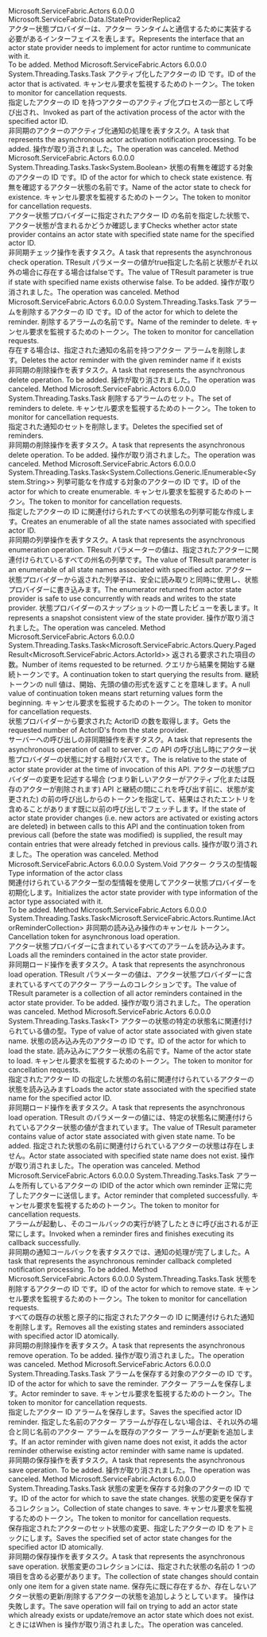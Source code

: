 <Type Name="IActorStateProvider" FullName="Microsoft.ServiceFabric.Actors.Runtime.IActorStateProvider">
  <TypeSignature Language="C#" Value="public interface IActorStateProvider : Microsoft.ServiceFabric.Data.IStateProviderReplica2" />
  <TypeSignature Language="ILAsm" Value=".class public interface auto ansi abstract IActorStateProvider implements class Microsoft.ServiceFabric.Data.IStateProviderReplica, class Microsoft.ServiceFabric.Data.IStateProviderReplica2" />
  <TypeSignature Language="DocId" Value="T:Microsoft.ServiceFabric.Actors.Runtime.IActorStateProvider" />
  <TypeSignature Language="VB.NET" Value="Public Interface IActorStateProvider&#xA;Implements IStateProviderReplica2" />
  <TypeSignature Language="F#" Value="type IActorStateProvider = interface&#xA;    interface IStateProviderReplica2&#xA;    interface IStateProviderReplica" />
  <AssemblyInfo>
    <AssemblyName>Microsoft.ServiceFabric.Actors</AssemblyName>
    <AssemblyVersion>6.0.0.0</AssemblyVersion>
  </AssemblyInfo>
  <Interfaces>
    <Interface>
      <InterfaceName>Microsoft.ServiceFabric.Data.IStateProviderReplica2</InterfaceName>
    </Interface>
  </Interfaces>
  <Docs>
    <summary>
            <span data-ttu-id="8d336-101">アクター状態プロバイダーは、アクター ランタイムと通信するために実装する必要があるインターフェイスを表します。</span><span class="sxs-lookup"><span data-stu-id="8d336-101">Represents the interface that an actor state provider needs to implement for actor runtime to communicate with it.</span></span> 
            </summary>
    <remarks>To be added.</remarks>
  </Docs>
  <Members>
    <Member MemberName="ActorActivatedAsync">
      <MemberSignature Language="C#" Value="public System.Threading.Tasks.Task ActorActivatedAsync (Microsoft.ServiceFabric.Actors.ActorId actorId, System.Threading.CancellationToken cancellationToken = null);" />
      <MemberSignature Language="ILAsm" Value=".method public hidebysig newslot virtual instance class System.Threading.Tasks.Task ActorActivatedAsync(class Microsoft.ServiceFabric.Actors.ActorId actorId, valuetype System.Threading.CancellationToken cancellationToken) cil managed" />
      <MemberSignature Language="DocId" Value="M:Microsoft.ServiceFabric.Actors.Runtime.IActorStateProvider.ActorActivatedAsync(Microsoft.ServiceFabric.Actors.ActorId,System.Threading.CancellationToken)" />
      <MemberSignature Language="F#" Value="abstract member ActorActivatedAsync : Microsoft.ServiceFabric.Actors.ActorId * System.Threading.CancellationToken -&gt; System.Threading.Tasks.Task" Usage="iActorStateProvider.ActorActivatedAsync (actorId, cancellationToken)" />
      <MemberType>Method</MemberType>
      <AssemblyInfo>
        <AssemblyName>Microsoft.ServiceFabric.Actors</AssemblyName>
        <AssemblyVersion>6.0.0.0</AssemblyVersion>
      </AssemblyInfo>
      <ReturnValue>
        <ReturnType>System.Threading.Tasks.Task</ReturnType>
      </ReturnValue>
      <Parameters>
        <Parameter Name="actorId" Type="Microsoft.ServiceFabric.Actors.ActorId" />
        <Parameter Name="cancellationToken" Type="System.Threading.CancellationToken" />
      </Parameters>
      <Docs>
        <param name="actorId"><span data-ttu-id="8d336-102">アクティブ化したアクターの ID です。</span><span class="sxs-lookup"><span data-stu-id="8d336-102">ID of the actor that is activated.</span></span></param>
        <param name="cancellationToken"><span data-ttu-id="8d336-103">キャンセル要求を監視するためのトークン。</span><span class="sxs-lookup"><span data-stu-id="8d336-103">The token to monitor for cancellation requests.</span></span></param>
        <summary>
            <span data-ttu-id="8d336-104">指定したアクターの ID を持つアクターのアクティブ化プロセスの一部として呼び出され、</span><span class="sxs-lookup"><span data-stu-id="8d336-104">Invoked as part of the activation process of the actor with the specified actor ID.</span></span>
            </summary>
        <returns><span data-ttu-id="8d336-105">非同期のアクターのアクティブ化通知の処理を表すタスク。</span><span class="sxs-lookup"><span data-stu-id="8d336-105">A task that represents the asynchronous actor activation notification processing.</span></span></returns>
        <remarks>To be added.</remarks>
        <exception cref="T:System.OperationCanceledException"><span data-ttu-id="8d336-106">操作が取り消されました。</span><span class="sxs-lookup"><span data-stu-id="8d336-106">The operation was canceled.</span></span></exception>
      </Docs>
    </Member>
    <Member MemberName="ContainsStateAsync">
      <MemberSignature Language="C#" Value="public System.Threading.Tasks.Task&lt;bool&gt; ContainsStateAsync (Microsoft.ServiceFabric.Actors.ActorId actorId, string stateName, System.Threading.CancellationToken cancellationToken = null);" />
      <MemberSignature Language="ILAsm" Value=".method public hidebysig newslot virtual instance class System.Threading.Tasks.Task`1&lt;bool&gt; ContainsStateAsync(class Microsoft.ServiceFabric.Actors.ActorId actorId, string stateName, valuetype System.Threading.CancellationToken cancellationToken) cil managed" />
      <MemberSignature Language="DocId" Value="M:Microsoft.ServiceFabric.Actors.Runtime.IActorStateProvider.ContainsStateAsync(Microsoft.ServiceFabric.Actors.ActorId,System.String,System.Threading.CancellationToken)" />
      <MemberSignature Language="F#" Value="abstract member ContainsStateAsync : Microsoft.ServiceFabric.Actors.ActorId * string * System.Threading.CancellationToken -&gt; System.Threading.Tasks.Task&lt;bool&gt;" Usage="iActorStateProvider.ContainsStateAsync (actorId, stateName, cancellationToken)" />
      <MemberType>Method</MemberType>
      <AssemblyInfo>
        <AssemblyName>Microsoft.ServiceFabric.Actors</AssemblyName>
        <AssemblyVersion>6.0.0.0</AssemblyVersion>
      </AssemblyInfo>
      <ReturnValue>
        <ReturnType>System.Threading.Tasks.Task&lt;System.Boolean&gt;</ReturnType>
      </ReturnValue>
      <Parameters>
        <Parameter Name="actorId" Type="Microsoft.ServiceFabric.Actors.ActorId" />
        <Parameter Name="stateName" Type="System.String" />
        <Parameter Name="cancellationToken" Type="System.Threading.CancellationToken" />
      </Parameters>
      <Docs>
        <param name="actorId"><span data-ttu-id="8d336-107">状態の有無を確認する対象のアクターの ID です。</span><span class="sxs-lookup"><span data-stu-id="8d336-107">ID of the actor for which to check state existence.</span></span></param>
        <param name="stateName"><span data-ttu-id="8d336-108">有無を確認するアクター状態の名前です。</span><span class="sxs-lookup"><span data-stu-id="8d336-108">Name of the actor state to check for existence.</span></span></param>
        <param name="cancellationToken"><span data-ttu-id="8d336-109">キャンセル要求を監視するためのトークン。</span><span class="sxs-lookup"><span data-stu-id="8d336-109">The token to monitor for cancellation requests.</span></span></param>
        <summary>
            <span data-ttu-id="8d336-110">アクター状態プロバイダーに指定されたアクター ID の名前を指定した状態で、アクター状態が含まれるかどうか確認します</span><span class="sxs-lookup"><span data-stu-id="8d336-110">Checks whether actor state provider contains an actor state with specified state name for the specified actor ID.</span></span>
            </summary>
        <returns>
            <span data-ttu-id="8d336-111">非同期チェック操作を表すタスク。</span><span class="sxs-lookup"><span data-stu-id="8d336-111">A task that represents the asynchronous check operation.</span></span> <span data-ttu-id="8d336-112">TResult パラメーターの値が<c>true</c>指定した名前と状態がそれ以外の場合に存在する場合は<c>false</c>です。</span><span class="sxs-lookup"><span data-stu-id="8d336-112">The value of TResult parameter is <c>true</c> if state with specified name exists otherwise <c>false</c>.</span></span>
            </returns>
        <remarks>To be added.</remarks>
        <exception cref="T:System.OperationCanceledException"><span data-ttu-id="8d336-113">操作が取り消されました。</span><span class="sxs-lookup"><span data-stu-id="8d336-113">The operation was canceled.</span></span></exception>
      </Docs>
    </Member>
    <Member MemberName="DeleteReminderAsync">
      <MemberSignature Language="C#" Value="public System.Threading.Tasks.Task DeleteReminderAsync (Microsoft.ServiceFabric.Actors.ActorId actorId, string reminderName, System.Threading.CancellationToken cancellationToken = null);" />
      <MemberSignature Language="ILAsm" Value=".method public hidebysig newslot virtual instance class System.Threading.Tasks.Task DeleteReminderAsync(class Microsoft.ServiceFabric.Actors.ActorId actorId, string reminderName, valuetype System.Threading.CancellationToken cancellationToken) cil managed" />
      <MemberSignature Language="DocId" Value="M:Microsoft.ServiceFabric.Actors.Runtime.IActorStateProvider.DeleteReminderAsync(Microsoft.ServiceFabric.Actors.ActorId,System.String,System.Threading.CancellationToken)" />
      <MemberSignature Language="F#" Value="abstract member DeleteReminderAsync : Microsoft.ServiceFabric.Actors.ActorId * string * System.Threading.CancellationToken -&gt; System.Threading.Tasks.Task" Usage="iActorStateProvider.DeleteReminderAsync (actorId, reminderName, cancellationToken)" />
      <MemberType>Method</MemberType>
      <AssemblyInfo>
        <AssemblyName>Microsoft.ServiceFabric.Actors</AssemblyName>
        <AssemblyVersion>6.0.0.0</AssemblyVersion>
      </AssemblyInfo>
      <ReturnValue>
        <ReturnType>System.Threading.Tasks.Task</ReturnType>
      </ReturnValue>
      <Parameters>
        <Parameter Name="actorId" Type="Microsoft.ServiceFabric.Actors.ActorId" />
        <Parameter Name="reminderName" Type="System.String" />
        <Parameter Name="cancellationToken" Type="System.Threading.CancellationToken" />
      </Parameters>
      <Docs>
        <param name="actorId"><span data-ttu-id="8d336-114">アラームを削除するアクターの ID です。</span><span class="sxs-lookup"><span data-stu-id="8d336-114">ID of the actor for which to delete the reminder.</span></span></param>
        <param name="reminderName"><span data-ttu-id="8d336-115">削除するアラームの名前です。</span><span class="sxs-lookup"><span data-stu-id="8d336-115">Name of the reminder to delete.</span></span></param>
        <param name="cancellationToken"><span data-ttu-id="8d336-116">キャンセル要求を監視するためのトークン。</span><span class="sxs-lookup"><span data-stu-id="8d336-116">The token to monitor for cancellation requests.</span></span></param>
        <summary>
            <span data-ttu-id="8d336-117">存在する場合は、指定された通知の名前を持つアクター アラームを削除します。</span><span class="sxs-lookup"><span data-stu-id="8d336-117">Deletes the actor reminder with the given reminder name if it exists</span></span>
            </summary>
        <returns><span data-ttu-id="8d336-118">非同期の削除操作を表すタスク。</span><span class="sxs-lookup"><span data-stu-id="8d336-118">A task that represents the asynchronous delete operation.</span></span></returns>
        <remarks>To be added.</remarks>
        <exception cref="T:System.OperationCanceledException"><span data-ttu-id="8d336-119">操作が取り消されました。</span><span class="sxs-lookup"><span data-stu-id="8d336-119">The operation was canceled.</span></span></exception>
      </Docs>
    </Member>
    <Member MemberName="DeleteRemindersAsync">
      <MemberSignature Language="C#" Value="public System.Threading.Tasks.Task DeleteRemindersAsync (System.Collections.Generic.IReadOnlyDictionary&lt;Microsoft.ServiceFabric.Actors.ActorId,System.Collections.Generic.IReadOnlyCollection&lt;string&gt;&gt; reminderNames, System.Threading.CancellationToken cancellationToken = null);" />
      <MemberSignature Language="ILAsm" Value=".method public hidebysig newslot virtual instance class System.Threading.Tasks.Task DeleteRemindersAsync(class System.Collections.Generic.IReadOnlyDictionary`2&lt;class Microsoft.ServiceFabric.Actors.ActorId, class System.Collections.Generic.IReadOnlyCollection`1&lt;string&gt;&gt; reminderNames, valuetype System.Threading.CancellationToken cancellationToken) cil managed" />
      <MemberSignature Language="DocId" Value="M:Microsoft.ServiceFabric.Actors.Runtime.IActorStateProvider.DeleteRemindersAsync(System.Collections.Generic.IReadOnlyDictionary{Microsoft.ServiceFabric.Actors.ActorId,System.Collections.Generic.IReadOnlyCollection{System.String}},System.Threading.CancellationToken)" />
      <MemberSignature Language="F#" Value="abstract member DeleteRemindersAsync : System.Collections.Generic.IReadOnlyDictionary&lt;Microsoft.ServiceFabric.Actors.ActorId, System.Collections.Generic.IReadOnlyCollection&lt;string&gt;&gt; * System.Threading.CancellationToken -&gt; System.Threading.Tasks.Task" Usage="iActorStateProvider.DeleteRemindersAsync (reminderNames, cancellationToken)" />
      <MemberType>Method</MemberType>
      <AssemblyInfo>
        <AssemblyName>Microsoft.ServiceFabric.Actors</AssemblyName>
        <AssemblyVersion>6.0.0.0</AssemblyVersion>
      </AssemblyInfo>
      <ReturnValue>
        <ReturnType>System.Threading.Tasks.Task</ReturnType>
      </ReturnValue>
      <Parameters>
        <Parameter Name="reminderNames" Type="System.Collections.Generic.IReadOnlyDictionary&lt;Microsoft.ServiceFabric.Actors.ActorId,System.Collections.Generic.IReadOnlyCollection&lt;System.String&gt;&gt;" />
        <Parameter Name="cancellationToken" Type="System.Threading.CancellationToken" />
      </Parameters>
      <Docs>
        <param name="reminderNames"><span data-ttu-id="8d336-120">削除するアラームのセット。</span><span class="sxs-lookup"><span data-stu-id="8d336-120">The set of reminders to delete.</span></span></param>
        <param name="cancellationToken"><span data-ttu-id="8d336-121">キャンセル要求を監視するためのトークン。</span><span class="sxs-lookup"><span data-stu-id="8d336-121">The token to monitor for cancellation requests.</span></span></param>
        <summary>
            <span data-ttu-id="8d336-122">指定された通知のセットを削除します。</span><span class="sxs-lookup"><span data-stu-id="8d336-122">Deletes the specified set of reminders.</span></span>
            </summary>
        <returns><span data-ttu-id="8d336-123">非同期の削除操作を表すタスク。</span><span class="sxs-lookup"><span data-stu-id="8d336-123">A task that represents the asynchronous delete operation.</span></span></returns>
        <remarks>To be added.</remarks>
        <exception cref="T:System.OperationCanceledException"><span data-ttu-id="8d336-124">操作が取り消されました。</span><span class="sxs-lookup"><span data-stu-id="8d336-124">The operation was canceled.</span></span></exception>
      </Docs>
    </Member>
    <Member MemberName="EnumerateStateNamesAsync">
      <MemberSignature Language="C#" Value="public System.Threading.Tasks.Task&lt;System.Collections.Generic.IEnumerable&lt;string&gt;&gt; EnumerateStateNamesAsync (Microsoft.ServiceFabric.Actors.ActorId actorId, System.Threading.CancellationToken cancellationToken = null);" />
      <MemberSignature Language="ILAsm" Value=".method public hidebysig newslot virtual instance class System.Threading.Tasks.Task`1&lt;class System.Collections.Generic.IEnumerable`1&lt;string&gt;&gt; EnumerateStateNamesAsync(class Microsoft.ServiceFabric.Actors.ActorId actorId, valuetype System.Threading.CancellationToken cancellationToken) cil managed" />
      <MemberSignature Language="DocId" Value="M:Microsoft.ServiceFabric.Actors.Runtime.IActorStateProvider.EnumerateStateNamesAsync(Microsoft.ServiceFabric.Actors.ActorId,System.Threading.CancellationToken)" />
      <MemberSignature Language="F#" Value="abstract member EnumerateStateNamesAsync : Microsoft.ServiceFabric.Actors.ActorId * System.Threading.CancellationToken -&gt; System.Threading.Tasks.Task&lt;seq&lt;string&gt;&gt;" Usage="iActorStateProvider.EnumerateStateNamesAsync (actorId, cancellationToken)" />
      <MemberType>Method</MemberType>
      <AssemblyInfo>
        <AssemblyName>Microsoft.ServiceFabric.Actors</AssemblyName>
        <AssemblyVersion>6.0.0.0</AssemblyVersion>
      </AssemblyInfo>
      <ReturnValue>
        <ReturnType>System.Threading.Tasks.Task&lt;System.Collections.Generic.IEnumerable&lt;System.String&gt;&gt;</ReturnType>
      </ReturnValue>
      <Parameters>
        <Parameter Name="actorId" Type="Microsoft.ServiceFabric.Actors.ActorId" />
        <Parameter Name="cancellationToken" Type="System.Threading.CancellationToken" />
      </Parameters>
      <Docs>
        <param name="actorId"><span data-ttu-id="8d336-125">列挙可能なを作成する対象のアクターの ID です。</span><span class="sxs-lookup"><span data-stu-id="8d336-125">ID of the actor for which to create enumerable.</span></span></param>
        <param name="cancellationToken"><span data-ttu-id="8d336-126">キャンセル要求を監視するためのトークン。</span><span class="sxs-lookup"><span data-stu-id="8d336-126">The token to monitor for cancellation requests.</span></span></param>
        <summary>
            <span data-ttu-id="8d336-127">指定したアクターの ID に関連付けられたすべての状態名の列挙可能な作成します。</span><span class="sxs-lookup"><span data-stu-id="8d336-127">Creates an enumerable of all the state names associated with specified actor ID.</span></span>
            </summary>
        <returns>
            <span data-ttu-id="8d336-128">非同期の列挙操作を表すタスク。</span><span class="sxs-lookup"><span data-stu-id="8d336-128">A task that represents the asynchronous enumeration operation.</span></span> <span data-ttu-id="8d336-129">TResult パラメーターの値は、指定されたアクターに関連付けられているすべての州名の列挙です。</span><span class="sxs-lookup"><span data-stu-id="8d336-129">The value of TResult parameter is an enumerable of all state names associated with specified actor.</span></span>
            </returns>
        <remarks>
            <span data-ttu-id="8d336-130">アクター状態プロバイダーから返された列挙子は、安全に読み取りと同時に使用し、状態プロバイダーに書き込みます。</span><span class="sxs-lookup"><span data-stu-id="8d336-130">The enumerator returned from actor state provider is safe to use concurrently with reads and writes to the state provider.</span></span> <span data-ttu-id="8d336-131">状態プロバイダーのスナップショットの一貫したビューを表します。</span><span class="sxs-lookup"><span data-stu-id="8d336-131">It represents a snapshot consistent view of the state provider.</span></span>
            </remarks>
        <exception cref="T:System.OperationCanceledException"><span data-ttu-id="8d336-132">操作が取り消されました。</span><span class="sxs-lookup"><span data-stu-id="8d336-132">The operation was canceled.</span></span></exception>
      </Docs>
    </Member>
    <Member MemberName="GetActorsAsync">
      <MemberSignature Language="C#" Value="public System.Threading.Tasks.Task&lt;Microsoft.ServiceFabric.Actors.Query.PagedResult&lt;Microsoft.ServiceFabric.Actors.ActorId&gt;&gt; GetActorsAsync (int numItemsToReturn, Microsoft.ServiceFabric.Actors.Query.ContinuationToken continuationToken, System.Threading.CancellationToken cancellationToken);" />
      <MemberSignature Language="ILAsm" Value=".method public hidebysig newslot virtual instance class System.Threading.Tasks.Task`1&lt;class Microsoft.ServiceFabric.Actors.Query.PagedResult`1&lt;class Microsoft.ServiceFabric.Actors.ActorId&gt;&gt; GetActorsAsync(int32 numItemsToReturn, class Microsoft.ServiceFabric.Actors.Query.ContinuationToken continuationToken, valuetype System.Threading.CancellationToken cancellationToken) cil managed" />
      <MemberSignature Language="DocId" Value="M:Microsoft.ServiceFabric.Actors.Runtime.IActorStateProvider.GetActorsAsync(System.Int32,Microsoft.ServiceFabric.Actors.Query.ContinuationToken,System.Threading.CancellationToken)" />
      <MemberSignature Language="F#" Value="abstract member GetActorsAsync : int * Microsoft.ServiceFabric.Actors.Query.ContinuationToken * System.Threading.CancellationToken -&gt; System.Threading.Tasks.Task&lt;Microsoft.ServiceFabric.Actors.Query.PagedResult&lt;Microsoft.ServiceFabric.Actors.ActorId&gt;&gt;" Usage="iActorStateProvider.GetActorsAsync (numItemsToReturn, continuationToken, cancellationToken)" />
      <MemberType>Method</MemberType>
      <AssemblyInfo>
        <AssemblyName>Microsoft.ServiceFabric.Actors</AssemblyName>
        <AssemblyVersion>6.0.0.0</AssemblyVersion>
      </AssemblyInfo>
      <ReturnValue>
        <ReturnType>System.Threading.Tasks.Task&lt;Microsoft.ServiceFabric.Actors.Query.PagedResult&lt;Microsoft.ServiceFabric.Actors.ActorId&gt;&gt;</ReturnType>
      </ReturnValue>
      <Parameters>
        <Parameter Name="numItemsToReturn" Type="System.Int32" />
        <Parameter Name="continuationToken" Type="Microsoft.ServiceFabric.Actors.Query.ContinuationToken" />
        <Parameter Name="cancellationToken" Type="System.Threading.CancellationToken" />
      </Parameters>
      <Docs>
        <param name="numItemsToReturn"><span data-ttu-id="8d336-133">返される要求された項目の数。</span><span class="sxs-lookup"><span data-stu-id="8d336-133">Number of items requested to be returned.</span></span></param>
        <param name="continuationToken">
            <span data-ttu-id="8d336-134">クエリから結果を開始する継続トークンです。</span><span class="sxs-lookup"><span data-stu-id="8d336-134">A continuation token to start querying the results from.</span></span>
            <span data-ttu-id="8d336-135">継続トークンの null 値は、開始、先頭の値の形式を返すことを意味します。</span><span class="sxs-lookup"><span data-stu-id="8d336-135">A null value of continuation token means start returning values form the beginning.</span></span>
            </param>
        <param name="cancellationToken"><span data-ttu-id="8d336-136">キャンセル要求を監視するためのトークン。</span><span class="sxs-lookup"><span data-stu-id="8d336-136">The token to monitor for cancellation requests.</span></span></param>
        <summary>
            <span data-ttu-id="8d336-137">状態プロバイダーから要求された ActorID の数を取得します。</span><span class="sxs-lookup"><span data-stu-id="8d336-137">Gets the requested number of ActorID's from the state provider.</span></span>
            </summary>
        <returns><span data-ttu-id="8d336-138">サーバーへの呼び出しの非同期操作を表すタスク。</span><span class="sxs-lookup"><span data-stu-id="8d336-138">A task that represents the asynchronous operation of call to server.</span></span></returns>
        <remarks>
            <span data-ttu-id="8d336-139"><paramref name="continuationToken" />この API の呼び出し時にアクター状態プロバイダーの状態に対する相対パスです。</span><span class="sxs-lookup"><span data-stu-id="8d336-139">The <paramref name="continuationToken" /> is relative to the state of actor state provider at the time of invocation of this API.</span></span> <span data-ttu-id="8d336-140">アクターの状態プロバイダーの変更を記述する場合 (つまり新しいアクターがアクティブ化または既存のアクターが削除されます) API と継続の間にこれを呼び出す前に、状態が変更された) の前の呼び出しからのトークンを指定して、結果はされたエントリを含めることがあります既に以前の呼び出しでフェッチします。</span><span class="sxs-lookup"><span data-stu-id="8d336-140">If the state of actor state provider changes (i.e. new actors are activated or existing actors are deleted) in between calls to this API and the continuation token from previous call (before the state was modified) is supplied, the result may contain entries that were already fetched in previous calls.</span></span>
            </remarks>
        <exception cref="T:System.OperationCanceledException"><span data-ttu-id="8d336-141">操作が取り消されました。</span><span class="sxs-lookup"><span data-stu-id="8d336-141">The operation was canceled.</span></span></exception>
      </Docs>
    </Member>
    <Member MemberName="Initialize">
      <MemberSignature Language="C#" Value="public void Initialize (Microsoft.ServiceFabric.Actors.Runtime.ActorTypeInformation actorTypeInformation);" />
      <MemberSignature Language="ILAsm" Value=".method public hidebysig newslot virtual instance void Initialize(class Microsoft.ServiceFabric.Actors.Runtime.ActorTypeInformation actorTypeInformation) cil managed" />
      <MemberSignature Language="DocId" Value="M:Microsoft.ServiceFabric.Actors.Runtime.IActorStateProvider.Initialize(Microsoft.ServiceFabric.Actors.Runtime.ActorTypeInformation)" />
      <MemberSignature Language="F#" Value="abstract member Initialize : Microsoft.ServiceFabric.Actors.Runtime.ActorTypeInformation -&gt; unit" Usage="iActorStateProvider.Initialize actorTypeInformation" />
      <MemberType>Method</MemberType>
      <AssemblyInfo>
        <AssemblyName>Microsoft.ServiceFabric.Actors</AssemblyName>
        <AssemblyVersion>6.0.0.0</AssemblyVersion>
      </AssemblyInfo>
      <ReturnValue>
        <ReturnType>System.Void</ReturnType>
      </ReturnValue>
      <Parameters>
        <Parameter Name="actorTypeInformation" Type="Microsoft.ServiceFabric.Actors.Runtime.ActorTypeInformation" />
      </Parameters>
      <Docs>
        <param name="actorTypeInformation"><span data-ttu-id="8d336-142">アクター クラスの型情報</span><span class="sxs-lookup"><span data-stu-id="8d336-142">Type information of the actor class</span></span></param>
        <summary>
            <span data-ttu-id="8d336-143">関連付けられているアクター型の型情報を使用してアクター状態プロバイダーを初期化します。</span><span class="sxs-lookup"><span data-stu-id="8d336-143">Initializes the actor state provider with type information of the actor type associated with it.</span></span>
            </summary>
        <remarks>To be added.</remarks>
      </Docs>
    </Member>
    <Member MemberName="LoadRemindersAsync">
      <MemberSignature Language="C#" Value="public System.Threading.Tasks.Task&lt;Microsoft.ServiceFabric.Actors.Runtime.IActorReminderCollection&gt; LoadRemindersAsync (System.Threading.CancellationToken cancellationToken = null);" />
      <MemberSignature Language="ILAsm" Value=".method public hidebysig newslot virtual instance class System.Threading.Tasks.Task`1&lt;class Microsoft.ServiceFabric.Actors.Runtime.IActorReminderCollection&gt; LoadRemindersAsync(valuetype System.Threading.CancellationToken cancellationToken) cil managed" />
      <MemberSignature Language="DocId" Value="M:Microsoft.ServiceFabric.Actors.Runtime.IActorStateProvider.LoadRemindersAsync(System.Threading.CancellationToken)" />
      <MemberSignature Language="F#" Value="abstract member LoadRemindersAsync : System.Threading.CancellationToken -&gt; System.Threading.Tasks.Task&lt;Microsoft.ServiceFabric.Actors.Runtime.IActorReminderCollection&gt;" Usage="iActorStateProvider.LoadRemindersAsync cancellationToken" />
      <MemberType>Method</MemberType>
      <AssemblyInfo>
        <AssemblyName>Microsoft.ServiceFabric.Actors</AssemblyName>
        <AssemblyVersion>6.0.0.0</AssemblyVersion>
      </AssemblyInfo>
      <ReturnValue>
        <ReturnType>System.Threading.Tasks.Task&lt;Microsoft.ServiceFabric.Actors.Runtime.IActorReminderCollection&gt;</ReturnType>
      </ReturnValue>
      <Parameters>
        <Parameter Name="cancellationToken" Type="System.Threading.CancellationToken" />
      </Parameters>
      <Docs>
        <param name="cancellationToken"><span data-ttu-id="8d336-144">非同期の読み込み操作のキャンセル トークン。</span><span class="sxs-lookup"><span data-stu-id="8d336-144">Cancellation token for asynchronous load operation.</span></span></param>
        <summary>
            <span data-ttu-id="8d336-145">アクター状態プロバイダーに含まれているすべてのアラームを読み込みます。</span><span class="sxs-lookup"><span data-stu-id="8d336-145">Loads all the reminders contained in the actor state provider.</span></span>
            </summary>
        <returns>
            <span data-ttu-id="8d336-146">非同期ロード操作を表すタスク。</span><span class="sxs-lookup"><span data-stu-id="8d336-146">A task that represents the asynchronous load operation.</span></span> <span data-ttu-id="8d336-147">TResult パラメーターの値は、アクター状態プロバイダーに含まれているすべてのアクター アラームのコレクションです。</span><span class="sxs-lookup"><span data-stu-id="8d336-147">The value of TResult parameter is a collection of all actor reminders contained in the actor state provider.</span></span>
            </returns>
        <remarks>To be added.</remarks>
        <exception cref="T:System.OperationCanceledException"><span data-ttu-id="8d336-148">操作が取り消されました。</span><span class="sxs-lookup"><span data-stu-id="8d336-148">The operation was canceled.</span></span></exception>
      </Docs>
    </Member>
    <Member MemberName="LoadStateAsync&lt;T&gt;">
      <MemberSignature Language="C#" Value="public System.Threading.Tasks.Task&lt;T&gt; LoadStateAsync&lt;T&gt; (Microsoft.ServiceFabric.Actors.ActorId actorId, string stateName, System.Threading.CancellationToken cancellationToken = null);" />
      <MemberSignature Language="ILAsm" Value=".method public hidebysig newslot virtual instance class System.Threading.Tasks.Task`1&lt;!!T&gt; LoadStateAsync&lt;T&gt;(class Microsoft.ServiceFabric.Actors.ActorId actorId, string stateName, valuetype System.Threading.CancellationToken cancellationToken) cil managed" />
      <MemberSignature Language="DocId" Value="M:Microsoft.ServiceFabric.Actors.Runtime.IActorStateProvider.LoadStateAsync``1(Microsoft.ServiceFabric.Actors.ActorId,System.String,System.Threading.CancellationToken)" />
      <MemberSignature Language="F#" Value="abstract member LoadStateAsync : Microsoft.ServiceFabric.Actors.ActorId * string * System.Threading.CancellationToken -&gt; System.Threading.Tasks.Task&lt;'T&gt;" Usage="iActorStateProvider.LoadStateAsync (actorId, stateName, cancellationToken)" />
      <MemberType>Method</MemberType>
      <AssemblyInfo>
        <AssemblyName>Microsoft.ServiceFabric.Actors</AssemblyName>
        <AssemblyVersion>6.0.0.0</AssemblyVersion>
      </AssemblyInfo>
      <ReturnValue>
        <ReturnType>System.Threading.Tasks.Task&lt;T&gt;</ReturnType>
      </ReturnValue>
      <TypeParameters>
        <TypeParameter Name="T" />
      </TypeParameters>
      <Parameters>
        <Parameter Name="actorId" Type="Microsoft.ServiceFabric.Actors.ActorId" />
        <Parameter Name="stateName" Type="System.String" />
        <Parameter Name="cancellationToken" Type="System.Threading.CancellationToken" />
      </Parameters>
      <Docs>
        <typeparam name="T"><span data-ttu-id="8d336-149">アクターの状態の特定の状態名に関連付けられている値の型。</span><span class="sxs-lookup"><span data-stu-id="8d336-149">Type of value of actor state associated with given state name.</span></span></typeparam>
        <param name="actorId"><span data-ttu-id="8d336-150">状態の読み込み先のアクターの ID です。</span><span class="sxs-lookup"><span data-stu-id="8d336-150">ID of the actor for which to load the state.</span></span></param>
        <param name="stateName"><span data-ttu-id="8d336-151">読み込みにアクター状態の名前です。</span><span class="sxs-lookup"><span data-stu-id="8d336-151">Name of the actor state to load.</span></span></param>
        <param name="cancellationToken"><span data-ttu-id="8d336-152">キャンセル要求を監視するためのトークン。</span><span class="sxs-lookup"><span data-stu-id="8d336-152">The token to monitor for cancellation requests.</span></span></param>
        <summary>
            <span data-ttu-id="8d336-153">指定されたアクター ID の指定した状態の名前に関連付けられているアクターの状態を読み込みます</span><span class="sxs-lookup"><span data-stu-id="8d336-153">Loads the actor state associated with the specified state name for the specified actor ID.</span></span>
            </summary>
        <returns>
            <span data-ttu-id="8d336-154">非同期ロード操作を表すタスク。</span><span class="sxs-lookup"><span data-stu-id="8d336-154">A task that represents the asynchronous load operation.</span></span> <span data-ttu-id="8d336-155">TResult のパラメーターの値には、特定の状態名に関連付けられているアクター状態の値が含まれています。</span><span class="sxs-lookup"><span data-stu-id="8d336-155">The value of TResult parameter contains value of actor state associated with given state name.</span></span>
            </returns>
        <remarks>To be added.</remarks>
        <exception cref="T:System.Collections.Generic.KeyNotFoundException"><span data-ttu-id="8d336-156">指定された状態の名前に関連付けられているアクターの状態は存在しません。</span><span class="sxs-lookup"><span data-stu-id="8d336-156">Actor state associated with specified state name does not exist.</span></span></exception>
        <exception cref="T:System.OperationCanceledException"><span data-ttu-id="8d336-157">操作が取り消されました。</span><span class="sxs-lookup"><span data-stu-id="8d336-157">The operation was canceled.</span></span></exception>
      </Docs>
    </Member>
    <Member MemberName="ReminderCallbackCompletedAsync">
      <MemberSignature Language="C#" Value="public System.Threading.Tasks.Task ReminderCallbackCompletedAsync (Microsoft.ServiceFabric.Actors.ActorId actorId, Microsoft.ServiceFabric.Actors.Runtime.IActorReminder reminder, System.Threading.CancellationToken cancellationToken = null);" />
      <MemberSignature Language="ILAsm" Value=".method public hidebysig newslot virtual instance class System.Threading.Tasks.Task ReminderCallbackCompletedAsync(class Microsoft.ServiceFabric.Actors.ActorId actorId, class Microsoft.ServiceFabric.Actors.Runtime.IActorReminder reminder, valuetype System.Threading.CancellationToken cancellationToken) cil managed" />
      <MemberSignature Language="DocId" Value="M:Microsoft.ServiceFabric.Actors.Runtime.IActorStateProvider.ReminderCallbackCompletedAsync(Microsoft.ServiceFabric.Actors.ActorId,Microsoft.ServiceFabric.Actors.Runtime.IActorReminder,System.Threading.CancellationToken)" />
      <MemberSignature Language="F#" Value="abstract member ReminderCallbackCompletedAsync : Microsoft.ServiceFabric.Actors.ActorId * Microsoft.ServiceFabric.Actors.Runtime.IActorReminder * System.Threading.CancellationToken -&gt; System.Threading.Tasks.Task" Usage="iActorStateProvider.ReminderCallbackCompletedAsync (actorId, reminder, cancellationToken)" />
      <MemberType>Method</MemberType>
      <AssemblyInfo>
        <AssemblyName>Microsoft.ServiceFabric.Actors</AssemblyName>
        <AssemblyVersion>6.0.0.0</AssemblyVersion>
      </AssemblyInfo>
      <ReturnValue>
        <ReturnType>System.Threading.Tasks.Task</ReturnType>
      </ReturnValue>
      <Parameters>
        <Parameter Name="actorId" Type="Microsoft.ServiceFabric.Actors.ActorId" />
        <Parameter Name="reminder" Type="Microsoft.ServiceFabric.Actors.Runtime.IActorReminder" />
        <Parameter Name="cancellationToken" Type="System.Threading.CancellationToken" />
      </Parameters>
      <Docs>
        <param name="actorId"><span data-ttu-id="8d336-158">アラームを所有しているアクターの ID</span><span class="sxs-lookup"><span data-stu-id="8d336-158">ID of the actor which own reminder</span></span></param>
        <param name="reminder"><span data-ttu-id="8d336-159">正常に完了したアクターに送信します。</span><span class="sxs-lookup"><span data-stu-id="8d336-159">Actor reminder that completed successfully.</span></span></param>
        <param name="cancellationToken"><span data-ttu-id="8d336-160">キャンセル要求を監視するためのトークン。</span><span class="sxs-lookup"><span data-stu-id="8d336-160">The token to monitor for cancellation requests.</span></span></param>
        <summary>
            <span data-ttu-id="8d336-161">アラームが起動し、そのコールバックの実行が終了したときに呼び出される<see cref="M:Microsoft.ServiceFabric.Actors.Runtime.IRemindable.ReceiveReminderAsync(System.String,System.Byte[],System.TimeSpan,System.TimeSpan)" />が正常にします。</span><span class="sxs-lookup"><span data-stu-id="8d336-161">Invoked when a reminder fires and finishes executing its callback <see cref="M:Microsoft.ServiceFabric.Actors.Runtime.IRemindable.ReceiveReminderAsync(System.String,System.Byte[],System.TimeSpan,System.TimeSpan)" /> successfully.</span></span>
            </summary>
        <returns>
            <span data-ttu-id="8d336-162">非同期の通知コールバックを表すタスクでは、通知の処理が完了しました。</span><span class="sxs-lookup"><span data-stu-id="8d336-162">A task that represents the asynchronous reminder callback completed notification processing.</span></span>
            </returns>
        <remarks>To be added.</remarks>
      </Docs>
    </Member>
    <Member MemberName="RemoveActorAsync">
      <MemberSignature Language="C#" Value="public System.Threading.Tasks.Task RemoveActorAsync (Microsoft.ServiceFabric.Actors.ActorId actorId, System.Threading.CancellationToken cancellationToken = null);" />
      <MemberSignature Language="ILAsm" Value=".method public hidebysig newslot virtual instance class System.Threading.Tasks.Task RemoveActorAsync(class Microsoft.ServiceFabric.Actors.ActorId actorId, valuetype System.Threading.CancellationToken cancellationToken) cil managed" />
      <MemberSignature Language="DocId" Value="M:Microsoft.ServiceFabric.Actors.Runtime.IActorStateProvider.RemoveActorAsync(Microsoft.ServiceFabric.Actors.ActorId,System.Threading.CancellationToken)" />
      <MemberSignature Language="F#" Value="abstract member RemoveActorAsync : Microsoft.ServiceFabric.Actors.ActorId * System.Threading.CancellationToken -&gt; System.Threading.Tasks.Task" Usage="iActorStateProvider.RemoveActorAsync (actorId, cancellationToken)" />
      <MemberType>Method</MemberType>
      <AssemblyInfo>
        <AssemblyName>Microsoft.ServiceFabric.Actors</AssemblyName>
        <AssemblyVersion>6.0.0.0</AssemblyVersion>
      </AssemblyInfo>
      <ReturnValue>
        <ReturnType>System.Threading.Tasks.Task</ReturnType>
      </ReturnValue>
      <Parameters>
        <Parameter Name="actorId" Type="Microsoft.ServiceFabric.Actors.ActorId" />
        <Parameter Name="cancellationToken" Type="System.Threading.CancellationToken" />
      </Parameters>
      <Docs>
        <param name="actorId"><span data-ttu-id="8d336-163">状態を削除するアクターの ID です。</span><span class="sxs-lookup"><span data-stu-id="8d336-163">ID of the actor for which to remove state.</span></span></param>
        <param name="cancellationToken"><span data-ttu-id="8d336-164">キャンセル要求を監視するためのトークン。</span><span class="sxs-lookup"><span data-stu-id="8d336-164">The token to monitor for cancellation requests.</span></span></param>
        <summary>
            <span data-ttu-id="8d336-165">すべての既存の状態と原子的に指定されたアクターの ID に関連付けられた通知を削除します。</span><span class="sxs-lookup"><span data-stu-id="8d336-165">Removes all the existing states and reminders associated with specified actor ID atomically.</span></span>
            </summary>
        <returns><span data-ttu-id="8d336-166">非同期の削除操作を表すタスク。</span><span class="sxs-lookup"><span data-stu-id="8d336-166">A task that represents the asynchronous remove operation.</span></span></returns>
        <remarks>To be added.</remarks>
        <exception cref="T:System.OperationCanceledException"><span data-ttu-id="8d336-167">操作が取り消されました。</span><span class="sxs-lookup"><span data-stu-id="8d336-167">The operation was canceled.</span></span></exception>
      </Docs>
    </Member>
    <Member MemberName="SaveReminderAsync">
      <MemberSignature Language="C#" Value="public System.Threading.Tasks.Task SaveReminderAsync (Microsoft.ServiceFabric.Actors.ActorId actorId, Microsoft.ServiceFabric.Actors.Runtime.IActorReminder reminder, System.Threading.CancellationToken cancellationToken = null);" />
      <MemberSignature Language="ILAsm" Value=".method public hidebysig newslot virtual instance class System.Threading.Tasks.Task SaveReminderAsync(class Microsoft.ServiceFabric.Actors.ActorId actorId, class Microsoft.ServiceFabric.Actors.Runtime.IActorReminder reminder, valuetype System.Threading.CancellationToken cancellationToken) cil managed" />
      <MemberSignature Language="DocId" Value="M:Microsoft.ServiceFabric.Actors.Runtime.IActorStateProvider.SaveReminderAsync(Microsoft.ServiceFabric.Actors.ActorId,Microsoft.ServiceFabric.Actors.Runtime.IActorReminder,System.Threading.CancellationToken)" />
      <MemberSignature Language="F#" Value="abstract member SaveReminderAsync : Microsoft.ServiceFabric.Actors.ActorId * Microsoft.ServiceFabric.Actors.Runtime.IActorReminder * System.Threading.CancellationToken -&gt; System.Threading.Tasks.Task" Usage="iActorStateProvider.SaveReminderAsync (actorId, reminder, cancellationToken)" />
      <MemberType>Method</MemberType>
      <AssemblyInfo>
        <AssemblyName>Microsoft.ServiceFabric.Actors</AssemblyName>
        <AssemblyVersion>6.0.0.0</AssemblyVersion>
      </AssemblyInfo>
      <ReturnValue>
        <ReturnType>System.Threading.Tasks.Task</ReturnType>
      </ReturnValue>
      <Parameters>
        <Parameter Name="actorId" Type="Microsoft.ServiceFabric.Actors.ActorId" />
        <Parameter Name="reminder" Type="Microsoft.ServiceFabric.Actors.Runtime.IActorReminder" />
        <Parameter Name="cancellationToken" Type="System.Threading.CancellationToken" />
      </Parameters>
      <Docs>
        <param name="actorId"><span data-ttu-id="8d336-168">アラームを保存する対象のアクターの ID です。</span><span class="sxs-lookup"><span data-stu-id="8d336-168">ID of the actor for which to save the reminder.</span></span></param>
        <param name="reminder"><span data-ttu-id="8d336-169">アクター アラームを保存します。</span><span class="sxs-lookup"><span data-stu-id="8d336-169">Actor reminder to save.</span></span></param>
        <param name="cancellationToken"><span data-ttu-id="8d336-170">キャンセル要求を監視するためのトークン。</span><span class="sxs-lookup"><span data-stu-id="8d336-170">The token to monitor for cancellation requests.</span></span></param>
        <summary>
            <span data-ttu-id="8d336-171">指定したアクター ID アラームを保存します。</span><span class="sxs-lookup"><span data-stu-id="8d336-171">Saves the specified actor ID reminder.</span></span> <span data-ttu-id="8d336-172">指定した名前のアクター アラームが存在しない場合は、それ以外の場合と同じ名前のアクター アラームを既存のアクター アラームが更新を追加します。</span><span class="sxs-lookup"><span data-stu-id="8d336-172">If an actor reminder with given name does not exist, it adds the actor reminder otherwise existing actor reminder with same name is updated.</span></span> 
            </summary>
        <returns><span data-ttu-id="8d336-173">非同期の保存操作を表すタスク。</span><span class="sxs-lookup"><span data-stu-id="8d336-173">A task that represents the asynchronous save operation.</span></span></returns>
        <remarks>To be added.</remarks>
        <exception cref="T:System.OperationCanceledException"><span data-ttu-id="8d336-174">操作が取り消されました。</span><span class="sxs-lookup"><span data-stu-id="8d336-174">The operation was canceled.</span></span></exception>
      </Docs>
    </Member>
    <Member MemberName="SaveStateAsync">
      <MemberSignature Language="C#" Value="public System.Threading.Tasks.Task SaveStateAsync (Microsoft.ServiceFabric.Actors.ActorId actorId, System.Collections.Generic.IReadOnlyCollection&lt;Microsoft.ServiceFabric.Actors.Runtime.ActorStateChange&gt; stateChanges, System.Threading.CancellationToken cancellationToken = null);" />
      <MemberSignature Language="ILAsm" Value=".method public hidebysig newslot virtual instance class System.Threading.Tasks.Task SaveStateAsync(class Microsoft.ServiceFabric.Actors.ActorId actorId, class System.Collections.Generic.IReadOnlyCollection`1&lt;class Microsoft.ServiceFabric.Actors.Runtime.ActorStateChange&gt; stateChanges, valuetype System.Threading.CancellationToken cancellationToken) cil managed" />
      <MemberSignature Language="DocId" Value="M:Microsoft.ServiceFabric.Actors.Runtime.IActorStateProvider.SaveStateAsync(Microsoft.ServiceFabric.Actors.ActorId,System.Collections.Generic.IReadOnlyCollection{Microsoft.ServiceFabric.Actors.Runtime.ActorStateChange},System.Threading.CancellationToken)" />
      <MemberSignature Language="F#" Value="abstract member SaveStateAsync : Microsoft.ServiceFabric.Actors.ActorId * System.Collections.Generic.IReadOnlyCollection&lt;Microsoft.ServiceFabric.Actors.Runtime.ActorStateChange&gt; * System.Threading.CancellationToken -&gt; System.Threading.Tasks.Task" Usage="iActorStateProvider.SaveStateAsync (actorId, stateChanges, cancellationToken)" />
      <MemberType>Method</MemberType>
      <AssemblyInfo>
        <AssemblyName>Microsoft.ServiceFabric.Actors</AssemblyName>
        <AssemblyVersion>6.0.0.0</AssemblyVersion>
      </AssemblyInfo>
      <ReturnValue>
        <ReturnType>System.Threading.Tasks.Task</ReturnType>
      </ReturnValue>
      <Parameters>
        <Parameter Name="actorId" Type="Microsoft.ServiceFabric.Actors.ActorId" />
        <Parameter Name="stateChanges" Type="System.Collections.Generic.IReadOnlyCollection&lt;Microsoft.ServiceFabric.Actors.Runtime.ActorStateChange&gt;" />
        <Parameter Name="cancellationToken" Type="System.Threading.CancellationToken" />
      </Parameters>
      <Docs>
        <param name="actorId"><span data-ttu-id="8d336-175">状態の変更を保存する対象のアクターの ID です。</span><span class="sxs-lookup"><span data-stu-id="8d336-175">ID of the actor for which to save the state changes.</span></span></param>
        <param name="stateChanges"><span data-ttu-id="8d336-176">状態の変更を保存するコレクション。</span><span class="sxs-lookup"><span data-stu-id="8d336-176">Collection of state changes to save.</span></span></param>
        <param name="cancellationToken"><span data-ttu-id="8d336-177">キャンセル要求を監視するためのトークン。</span><span class="sxs-lookup"><span data-stu-id="8d336-177">The token to monitor for cancellation requests.</span></span></param>
        <summary>
            <span data-ttu-id="8d336-178">保存指定されたアクターのセット状態の変更、指定したアクターの ID をアトミックにします。</span><span class="sxs-lookup"><span data-stu-id="8d336-178">Saves the specified set of actor state changes for the specified actor ID atomically.</span></span>
            </summary>
        <returns><span data-ttu-id="8d336-179">非同期の保存操作を表すタスク。</span><span class="sxs-lookup"><span data-stu-id="8d336-179">A task that represents the asynchronous save operation.</span></span></returns>
        <remarks>
            <span data-ttu-id="8d336-180">状態変更のコレクションには、指定された状態の名前の 1 つの項目を含める必要があります。</span><span class="sxs-lookup"><span data-stu-id="8d336-180">The collection of state changes should contain only one item for a given state name.</span></span>
            <span data-ttu-id="8d336-181">保存先に既に存在するか、存在しないアクター状態の更新/削除するアクターの状態を追加しようとしています。 操作は失敗します。</span><span class="sxs-lookup"><span data-stu-id="8d336-181">The save operation will fail on trying to add an actor state which already exists or update/remove an actor state which does not exist.</span></span>
            </remarks>
        <exception cref="T:System.InvalidOperationException">
            <span data-ttu-id="8d336-182">ときに<see cref="T:Microsoft.ServiceFabric.Actors.Runtime.StateChangeKind" />は<see cref="F:Microsoft.ServiceFabric.Actors.Runtime.StateChangeKind.None" /></span><span class="sxs-lookup"><span data-stu-id="8d336-182">When <see cref="T:Microsoft.ServiceFabric.Actors.Runtime.StateChangeKind" /> is <see cref="F:Microsoft.ServiceFabric.Actors.Runtime.StateChangeKind.None" /></span></span></exception>
        <exception cref="T:System.OperationCanceledException"><span data-ttu-id="8d336-183">操作が取り消されました。</span><span class="sxs-lookup"><span data-stu-id="8d336-183">The operation was canceled.</span></span></exception>
      </Docs>
    </Member>
  </Members>
</Type>